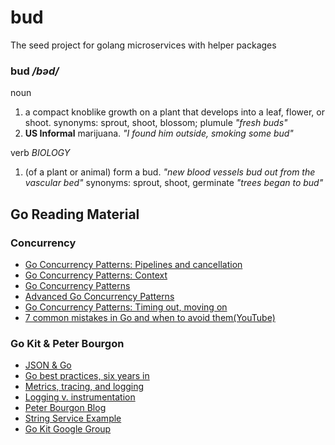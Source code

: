 # bud
The seed project for golang microservices with helper packages

### bud _/bəd/_

noun
1. a compact knoblike growth on a plant that develops into a leaf, flower, or shoot.
synonyms:	sprout, shoot, blossom; plumule
_"fresh buds"_
2. __US Informal__ marijuana. _"I found him outside, smoking some bud"_

verb _BIOLOGY_
1. (of a plant or animal) form a bud. _"new blood vessels bud out from the vascular bed"_
synonyms:	sprout, shoot, germinate _"trees began to bud"_


## Go Reading Material
### Concurrency
- [Go Concurrency Patterns: Pipelines and cancellation](https://blog.golang.org/pipelines)
- [Go Concurrency Patterns: Context](https://blog.golang.org/context)
- [Go Concurrency Patterns](https://talks.golang.org/2012/concurrency.slide#1)
- [Advanced Go Concurrency Patterns](https://talks.golang.org/2013/advconc.slide#1)
- [Go Concurrency Patterns: Timing out, moving on](https://blog.golang.org/go-concurrency-patterns-timing-out-and)
- [7 common mistakes in Go and when to avoid them(YouTube)](https://www.youtube.com/watch?v=29LLRKIL_TI)

### Go Kit & Peter Bourgon
- [JSON & Go](https://blog.golang.org/json-and-go)
- [Go best practices, six years in](https://peter.bourgon.org/go-best-practices-2016/)
- [Metrics, tracing, and logging](https://peter.bourgon.org/blog/2017/02/21/metrics-tracing-and-logging.html)
- [Logging v. instrumentation](https://peter.bourgon.org/blog/2016/02/07/logging-v-instrumentation.html)
- [Peter Bourgon Blog](https://peter.bourgon.org/blog/)
- [String Service Example](https://gokit.io/examples/stringsvc.html)
- [Go Kit Google Group](https://groups.google.com/forum/#!forum/go-kit)
